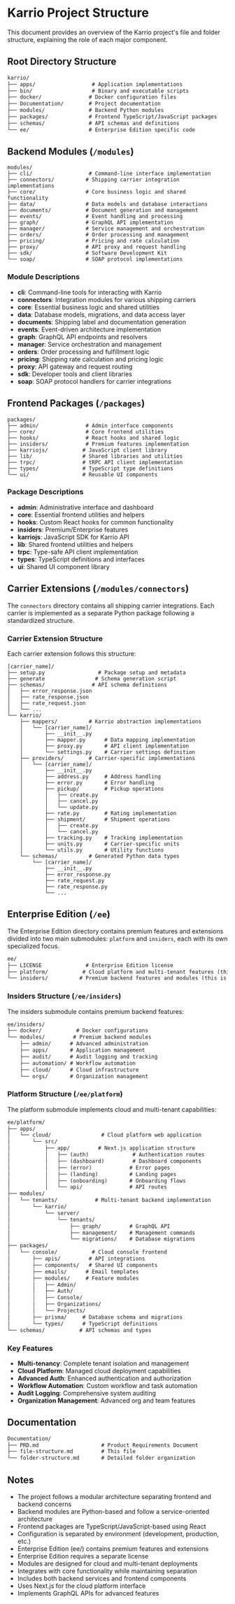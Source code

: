 # Karrio Project Structure

This document provides an overview of the Karrio project's file and folder structure, explaining the role of each major component.

## Root Directory Structure

```markdown
karrio/
├── apps/                  # Application implementations
├── bin/                   # Binary and executable scripts
├── docker/               # Docker configuration files
├── Documentation/        # Project documentation
├── modules/              # Backend Python modules
├── packages/             # Frontend TypeScript/JavaScript packages
├── schemas/              # API schemas and definitions
└── ee/                   # Enterprise Edition specific code
```

## Backend Modules (`/modules`)

```
modules/
├── cli/                  # Command-line interface implementation
├── connectors/          # Shipping carrier integration implementations
├── core/                # Core business logic and shared functionality
├── data/                # Data models and database interactions
├── documents/           # Document generation and management
├── events/              # Event handling and processing
├── graph/               # GraphQL API implementation
├── manager/             # Service management and orchestration
├── orders/              # Order processing and management
├── pricing/             # Pricing and rate calculation
├── proxy/               # API proxy and request handling
├── sdk/                 # Software Development Kit
└── soap/                # SOAP protocol implementations
```

### Module Descriptions

- **cli**: Command-line tools for interacting with Karrio
- **connectors**: Integration modules for various shipping carriers
- **core**: Essential business logic and shared utilities
- **data**: Database models, migrations, and data access layer
- **documents**: Shipping label and documentation generation
- **events**: Event-driven architecture implementation
- **graph**: GraphQL API endpoints and resolvers
- **manager**: Service orchestration and management
- **orders**: Order processing and fulfillment logic
- **pricing**: Shipping rate calculation and pricing logic
- **proxy**: API gateway and request routing
- **sdk**: Developer tools and client libraries
- **soap**: SOAP protocol handlers for carrier integrations

## Frontend Packages (`/packages`)

```
packages/
├── admin/               # Admin interface components
├── core/                # Core frontend utilities
├── hooks/               # React hooks and shared logic
├── insiders/            # Premium features implementation
├── karriojs/           # JavaScript client library
├── lib/                # Shared libraries and utilities
├── trpc/               # tRPC API client implementation
├── types/              # TypeScript type definitions
└── ui/                 # Reusable UI components
```

### Package Descriptions

- **admin**: Administrative interface and dashboard
- **core**: Essential frontend utilities and helpers
- **hooks**: Custom React hooks for common functionality
- **insiders**: Premium/Enterprise features
- **karriojs**: JavaScript SDK for Karrio API
- **lib**: Shared frontend utilities and helpers
- **trpc**: Type-safe API client implementation
- **types**: TypeScript definitions and interfaces
- **ui**: Shared UI component library

## Carrier Extensions (`/modules/connectors`)

The `connectors` directory contains all shipping carrier integrations. Each carrier is implemented as a separate Python package following a standardized structure.

### Carrier Extension Structure

Each carrier extension follows this structure:

```
[carrier_name]/
├── setup.py                 # Package setup and metadata
├── generate                # Schema generation script
├── schemas/               # API schema definitions
│   ├── error_response.json
│   ├── rate_response.json
│   ├── rate_request.json
│   └── ...
└── karrio/
    ├── mappers/          # Karrio abstraction implementations
    │   └── [carrier_name]/
    │       ├── __init__.py
    │       ├── mapper.py      # Data mapping implementation
    │       ├── proxy.py       # API client implementation
    │       └── settings.py    # Carrier settings definition
    ├── providers/        # Carrier-specific implementations
    │   └── [carrier_name]/
    │       ├── __init__.py
    │       ├── address.py     # Address handling
    │       ├── error.py       # Error handling
    │       ├── pickup/        # Pickup operations
    │       │   ├── create.py
    │       │   ├── cancel.py
    │       │   └── update.py
    │       ├── rate.py        # Rating implementation
    │       ├── shipment/      # Shipment operations
    │       │   ├── create.py
    │       │   └── cancel.py
    │       ├── tracking.py    # Tracking implementation
    │       ├── units.py       # Carrier-specific units
    │       └── utils.py       # Utility functions
    └── schemas/          # Generated Python data types
        └── [carrier_name]/
            ├── __init__.py
            ├── error_response.py
            ├── rate_request.py
            ├── rate_response.py
            └── ...

```

## Enterprise Edition (`/ee`)

The Enterprise Edition directory contains premium features and extensions divided into two main submodules: `platform` and `insiders`, each with its own specialized focus.

```markdown
ee/
├── LICENSE              # Enterprise Edition license
├── platform/           # Cloud platform and multi-tenant features (this is a git submodule karrio/platform)
└── insiders/          # Premium backend features and modules (this is a git submodule karrio/insiders)
```

### Insiders Structure (`/ee/insiders`)

The insiders submodule contains premium backend features:

```markdown
ee/insiders/
├── docker/           # Docker configurations
└── modules/         # Premium backend modules
    ├── admin/      # Advanced administration
    ├── apps/       # Application management
    ├── audit/      # Audit logging and tracking
    ├── automation/ # Workflow automation
    ├── cloud/      # Cloud infrastructure
    └── orgs/       # Organization management
```

### Platform Structure (`/ee/platform`)

The platform submodule implements cloud and multi-tenant capabilities:

```markdown
ee/platform/
├── apps/
│   └── cloud/                # Cloud platform web application
│       └── src/
│           ├── app/         # Next.js application structure
│           │   ├── (auth)              # Authentication routes
│           │   ├── (dashboard)         # Dashboard components
│           │   ├── (error)            # Error pages
│           │   ├── (landing)          # Landing pages
│           │   ├── (onboarding)       # Onboarding flows
│           │   └── api/               # API routes
├── modules/
│   └── tenants/            # Multi-tenant backend implementation
│       └── karrio/
│           └── server/
│               └── tenants/
│                   ├── graph/         # GraphQL API
│                   ├── management/    # Management commands
│                   └── migrations/    # Database migrations
├── packages/
│   └── console/           # Cloud console frontend
│       ├── apis/         # API integrations
│       ├── components/   # Shared UI components
│       ├── emails/      # Email templates
│       ├── modules/     # Feature modules
│       │   ├── Admin/
│       │   ├── Auth/
│       │   ├── Console/
│       │   ├── Organizations/
│       │   └── Projects/
│       ├── prisma/     # Database schema and migrations
│       └── types/      # TypeScript definitions
└── schemas/           # API schemas and types
```

### Key Features

- **Multi-tenancy**: Complete tenant isolation and management
- **Cloud Platform**: Managed cloud deployment capabilities
- **Advanced Auth**: Enhanced authentication and authorization
- **Workflow Automation**: Custom workflow and task automation
- **Audit Logging**: Comprehensive system auditing
- **Organization Management**: Advanced org and team features

## Documentation

```markdown
Documentation/
├── PRD.md                    # Product Requirements Document
├── file-structure.md         # This file
└── folder-structure.md       # Detailed folder organization
```

## Notes

- The project follows a modular architecture separating frontend and backend concerns
- Backend modules are Python-based and follow a service-oriented architecture
- Frontend packages are TypeScript/JavaScript-based using React
- Configuration is separated by environment (development, production, etc.)
- Enterprise Edition (ee/) contains premium features and extensions
- Enterprise Edition requires a separate license
- Modules are designed for cloud and multi-tenant deployments
- Integrates with core functionality while maintaining separation
- Includes both backend services and frontend components
- Uses Next.js for the cloud platform interface
- Implements GraphQL APIs for advanced features
